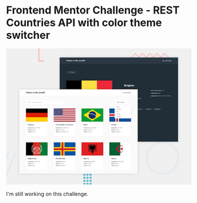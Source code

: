 # Frontend Mentor Challenge - REST Countries API with color theme switcher

![Design preview for the REST Countries API with color theme switcher coding challenge](./design/desktop-preview.jpg)

I'm still working on this challenge.